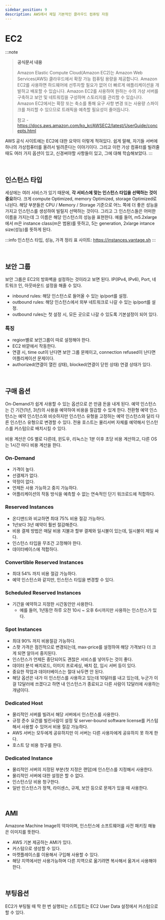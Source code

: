 ```yaml
---
sidebar_position: 9
description: AWS에서 제일 기본적인 클라우드 컴퓨팅 자원
---
```


# EC2

:::note

> **공식문서 내용**
>
> Amazon Elastic Compute Cloud(Amazon EC2)는 Amazon Web Services(AWS) 클라우드에서 확장 가능 컴퓨팅 용량을 제공합니다. Amazon EC2를 사용하면 하드웨어에 선투자할 필요가 없어 더 빠르게 애플리케이션을 개발하고 배포할 수 있습니다. Amazon EC2를 사용하여 원하는 수의 가상 서버를 구축하고 보안 및 네트워킹을 구성하며 스토리지를 관리할 수 있습니다. Amazon EC2에서는 확장 또는 축소를 통해 요구 사항 변경 또는 사용량 스파이크를 처리할 수 있으므로 트래픽을 예측할 필요성이 줄어듭니다.
>
> 참고 - https://docs.aws.amazon.com/ko_kr/AWSEC2/latest/UserGuide/concepts.html

AWS 공식 사이트에는 EC2에 대한 요약이 이렇게 적혀있다. 쉽게 말해, 자기들 서버에 하나의 가상컴퓨터를 올려서 빌려준다는 이야기이다. 그리고 이런 가상 컴퓨터를 빌려줄 때도 여러 가지 옵션이 있고, 신경써야할 사항들이 있고, 그에 대해 학습해보았다.
:::

<br/>

## 인스턴스 타입

세상에는 여러 서비스가 있기 때문에, **각 서비스에 맞는 인스턴스 타입을 선택하는 것이 중요**하다. 크게 compute Optimized, memory Optimized, storage Optimized로 나뉜다. 해당 부분들은 CPU / Memory / Storage 기준으로 어느 쪽에 더 좋은 성능을 가지고 인스턴스를 생성하여 빌릴지 선택하는 것이다. 그리고 그 인스턴스들은 어떠한 이름을 가지는데 그 이름은 해당 인스턴스의 성능을 표현한다. 예를 들어, m5.2xlarge에서 m은 instance class(m은 범용)를 뜻하고, 5는 generation, 2xlarge intance size(성능)를 뜻하게 된다.

:::info
인스턴스 타입, 성능, 가격 정리 표 사이트: https://instances.vantage.sh
:::

<br/>

## 보안 그룹

보안 그룹은 EC2의 방화벽을 설정하는 것이라고 보면 된다. IP(IPv4, IPv6), Port, 네트워크 인, 아웃바운드 설정을 해줄 수 있다.

- inbound rules: 해당 인스턴스로 들어올 수 있는 ip/port를 설정.
- outbound rules: 해당 인스턴스에서 외부 네트워크로 나갈 수 있는 ip/port를 설정.
- outbound rules는 첫 설정 시, 모든 곳으로 나갈 수 있도록 기본설정이 되어 있다.

### 특징

- region별로 보안그룹이 따로 설정해야 한다.
- EC2 바깥에서 작동한다.
- 연결 시, time out이 난다면 보안 그룹 문제이고, connection refused이 난다면 어플리케이션 문제이다.
- authorized(연결이 열린 상태), blocked(연결이 닫힌 상태) 연결 상태가 있다.

<br/>

## 구매 옵션

On-Demand가 쉽게 사용할 수 있는 옵션으로 쓴 만큼 돈을 내게 된다. 예약 인스턴스는 긴 기간(1년, 3년)의 사용을 예약하여 비용을 절감할 수 있게 한다. 전환형 예약 인스턴스는 예약 인스턴스와 비슷하지만 인스턴스 유형을 고정하는 예약 인스턴스와 달리 다른 인스턴스 유형으로 변경할 수 있다. 전용 호스트는 물리서버 자체를 예약해서 인스턴스를 커스텀으로 배치시킬 수 있다.

비용 계산은 OS 별로 다른데, 윈도우, 리눅스는 1분 이후 초당 비용 계산하고, 다른 OS는 1시간 마다 비용 계산을 한다.

### On-Demand

- 가격이 높다.
- 선결제가 없다.
- 약정이 없다.
- 언제든 사용 가능하고 중지 가능하다.
- 어플리케이션의 작동 방식을 예측할 수 없는 연속적인 단기 워크로드에 적합하다.

### Reserved Instances

- 온디맨드와 비교하면 최대 75% 비용 절감 가능하다.
- 1년보다 3년 예약이 훨씬 절감해준다.
- 비용 결제 방법은 매달 비용 지불과 할부 결제와 일시불이 있는데, 일시불이 제일 싸다.
- 인스턴스 타입을 무조건 고정해야 한다.
- 데이터베이스에 적합하다.

### Convertible Reserved Instances

- 최대 54% 까지 비용 절감 가능하다.
- 예약 인스턴스와 같지만, 인스턴스 타입을 변경할 수 있다.

### Scheduled Reserved Instances

- 기간을 예약하고 지정한 시간동안만 사용한다.
  - 예를 들어, 1년동안 하루 오전 10시 ~ 오후 6시까지만 사용하는 인스턴스가 있다.

### Spot Instances

- 최대 90% 까지 비용절감 가능하다.
- 스팟 가격은 점진적으로 변경되는데, max-price를 설정하여 해당 가격보다 더 크게 되면 알아서 중지된다.
- 인스턴스가 언제든 중단되어도 괜찮은 서비스를 넣어두는 것이 좋다.
- 데이터 분석 배치로드, 이미지 프로세싱, 배치 잡, 임시 서버 등이 있다.
- 중요한 작업과 데이터베이스는 절대 놔두면 안 된다.
- 해당 옵션은 내가 이 인스턴스를 사용하고 있는데 10달러를 내고 있는데, 누군가 이걸 12달러에 쓰겠다고 하면 내 인스턴스가 종료되고 다른 사람이 12달러에 사용하는 개념이다.

### Dedicated Host

- 물리적인 서버를 빌려서 해당 서버에서 인스턴스를 사용한다.
- 규정 준수 요건를 빌린사람이 설정 및 server-bound software license를 커스텀해서 사용할 수 있어서 비용 절감 가능하다.
- AWS 서버는 모두에게 공유하지만 이 서버는 다른 사용자에게 공유하지 못 하게 한다.
- 호스트 당 비용 청구를 한다.

### Dedicated Instance

- 물리적인 서버의 지정된 부분(첫 지정은 랜덤)에 인스턴스를 지정해서 사용한다.
- 물리적인 서버에 대한 설정은 할 수 없다.
- 인스턴스당 비용 청구한다.
- 일반 인스턴스가 정책, 라이센스, 규제, 보안 등으로 문제가 있을 때 사용한다.

<br/>

## AMI

Amazone Machine Image의 약자이며, 인스턴스에 소프트웨어를 사전 패키징 해놓은 이미지를 뜻한다.

* AWS 기본 제공하는 AMI가 있다.
* 커스텀으로 생성할 수 있다.
* 마켓플레이스를 이용해서 구입해 사용할 수 있다.
* 해당 지역에서만 사용가능하며 다른 지역으로 옮기려면 복사해서 옮겨서 사용해야 한다.

<br/>

## 부팅옵션

EC2가 부팅될 때 딱 한 번 실행되는 스트립트는 EC2 User Data 설정에서 커스텀으로 할 수 있다.

<br/>
